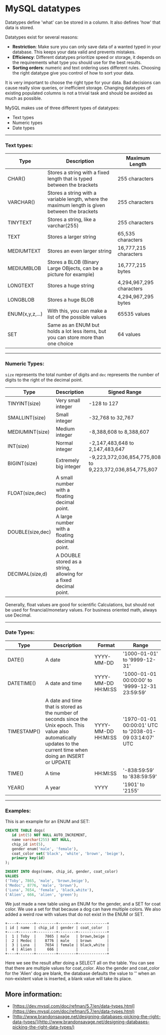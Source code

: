 # MySQL datatypes

Datatypes define 'what' can be stored in a column. It also defines 'how' that data is stored. 

Datatypes exist for several reasons:

* **Restriction**: Make sure you can only save data of a wanted typed in your database. This keeps your data valid and prevents mistakes.
* **Efficiency**: Different datatypes prioritize speed or storage, it depends on the requirements what type you should use for the best results.
* **Sorting orders**: numeric and text ordering uses different rules. Choosing the right datatype give you control of how to sort your data.

It is very important to choose the right type for your data. Bad decisions can cause really slow queries, or inefficient storage. Changing datatypes of existing populated columns is not a trivial task and should be avoided as much as possible.

MySQL makes use of three different types of datatypes:

* Text types
* Numeric types
* Date types

---

### Text types:

Type|Description|Maximum Length
----|-----------|--------------
CHAR()|Stores a string with a fixed length that is typed between the brackets|255 characters
VARCHAR()|Stores a string with a variable length, where the maximum length is given between the brackets| 255 characters
TINYTEXT|Stores a string, like a varchar(255)| 255 characters
TEXT| Stores a larger string|65,535 characters
MEDIUMTEXT| Stores an even larger string|16,777,215 characters
MEDIUMBLOB| Stores a BLOB (Binary Large OBjects, can be a picture for example)|16,777,215 bytes
LONGTEXT| Stores a huge string|4,294,967,295 characters
LONGBLOB| Stores a huge BLOB|4,294,967,295 bytes
ENUM(x,y,z,...)|With this, you can make a list of the possible values|65535 values
SET|Same as an ENUM but holds a lot less items, but you can store more than one choice|64 values

---

### Numeric Types:

`size` represents the total number of digits and `dec` represents the number of digits to the right of the decimal point.

Type|Description|Signed Range|Unsigned Range
----|-----------|------------|--------------
TINYINT(size)|Very small integer|-128 to 127| 0 to 255
SMALLINT(size)|Small integer|-32,768 to 32,767| 0 to 65,535
MEDIUMINT(size)|Medium integer|-8,388,608 to 8,388,607| 0 to 16,777,215
INT(size)|Normal integer|-2,147,483,648 to 2,147,483,647| 0 to 4,294,967,295
BIGINT(size)|Extremely big integer|-9,223,372,036,854,775,808 to 9,223,372,036,854,775,807|0 to 18,446,744,073,709,551,615
FLOAT(size,dec)|A small number with a floating decimal point.| |
DOUBLE(size,dec)|A large number with a floating decimal point.| |
DECIMAL(size,d)|A DOUBLE stored as a string, allowing for a fixed decimal point.| |

Generally, float values are good for scientific Calculations, but should not be used for financial/monetary values. For business oriented math, always use Decimal.

---

### Date Types:

Type|Description|Format|Range
----|-----------|------|-----
DATE()|A date|YYYY-MM-DD|'1000-01-01' to '9999-12-31'
DATETIME()|A date and time|YYYY-MM-DD HH:MI:SS| '1000-01-01 00:00:00' to '9999-12-31 23:59:59'
TIMESTAMP()|A date and time that is stored as the number of seconds since the Unix epoch. This value also automatically updates to the current time when doing an INSERT or UPDATE|YYYY-MM-DD HH:MI:SS|'1970-01-01 00:00:01' UTC to '2038-01-09 03:14:07' UTC
TIME()|A time|HH:MI:SS|'-838:59:59' to '838:59:59'
YEAR()|A year|YYYY|'1901' to '2155'

---

### Examples:

This is an example for an ENUM and SET:
```sql
CREATE TABLE dogs(
   id int(5) NOT NULL AUTO_INCREMENT,
   name varchar(255) NOT NULL,
   chip_id int(5),
   gender enum('male', 'female'),
   coat_color set('black', 'white', 'brown', 'beige'),
   primary key(id)
);

INSERT INTO dogs(name, chip_id, gender, coat_color)
VALUES
('Toby', 7865, 'male', 'brown,beige'),
('Medoc', 8776, 'male', 'brown'),
('Luna', 7654, 'female', 'black,white'),
('Alien', 666, 'alien', 'green');
```
We just made a new table using an ENUM for the gender, and a SET for coat color. We use a set for that because a dog can have multiple colors. We also added a weird row with values that do not exist in the ENUM or SET.

```
+----+-------+---------+--------+-------------+
| id | name  | chip_id | gender | coat_color  |
+----+-------+---------+--------+-------------+
|  1 | Toby  |    7865 | male   | brown,beige |
|  2 | Medoc |    8776 | male   | brown       |
|  3 | Luna  |    7654 | female | black,white |
|  4 | Alien |     666 |        |             |
+----+-------+---------+--------+-------------+
```
Here we see the result after doing a SELECT all on the table. You can see that there are multiple values for coat_color. Also the gender and coat_color for the 'Alien' dog are blank, the database defaults the value to '' when an non-existent value is inserted, a blank value will take its place.





## More information:

* [https://dev.mysql.com/doc/refman/5.7/en/data-types.html](https://dev.mysql.com/doc/refman/5.7/en/data-types.html)
* [http://www.brandonsavage.net/designing-databases-picking-the-right-data-types/](http://www.brandonsavage.net/designing-databases-picking-the-right-data-types/)


